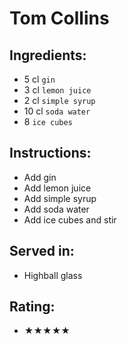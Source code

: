 # Tom Collins

## Ingredients:
- 5 cl `gin`
- 3 cl `lemon juice`
- 2 cl `simple syrup`
- 10 cl `soda water`
- 8 `ice cubes`

## Instructions:
- Add gin
- Add lemon juice
- Add simple syrup
- Add soda water
- Add ice cubes and stir

## Served in:
- Highball glass

## Rating:
- ★★★★★